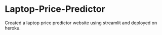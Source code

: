 # Laptop-Price-Predictor

Created a laptop price predictor website using streamlit and deployed on heroku.
